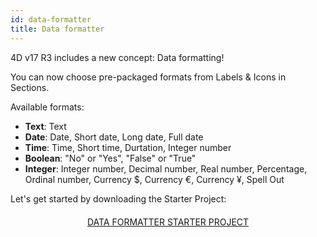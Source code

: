 ```yaml
---
id: data-formatter
title: Data formatter
---
```

4D v17 R3 includes a new concept: Data formatting!

You can now choose pre-packaged formats from Labels & Icons in Sections.<div class = "tips"> 

Available formats:

* **Text**: Text
* **Date**: Date, Short date, Long date, Full date
* **Time**: Time, Short time, Durtation, Integer number
* **Boolean**: "No" or "Yes", "False" or "True"
* **Integer**: Integer number, Decimal number, Real number, Percentage, Ordinal number, Currency $, Currency €, Currency ¥, Spell Out</div> 

Let's get started by downloading the Starter Project:

<div style="text-align: center; margin-top: 20px">
  <p>
    

<a class="button"
href="../assets/data-formatter/BankingApp.zip">DATA FORMATTER STARTER PROJECT</a>

  </p>
</div>